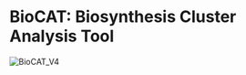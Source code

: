 # BioCAT: Biosynthesis Cluster Analysis Tool
![BioCAT_V4](https://user-images.githubusercontent.com/53526550/132544165-29c30767-c539-46c6-9022-59c11f616904.png)
